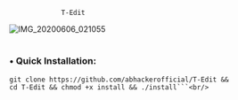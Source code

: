 
                 T-Edit

![IMG_20200606_021055](https://user-images.githubusercontent.com/63346676/83921007-15754d80-a79b-11ea-90ea-bf6933101c1c.jpg)
#
### • Quick Installation: 
```apt update && apt update -y && 
git clone https://github.com/abhackerofficial/T-Edit && 
cd T-Edit && chmod +x install && ./install```<br/>

